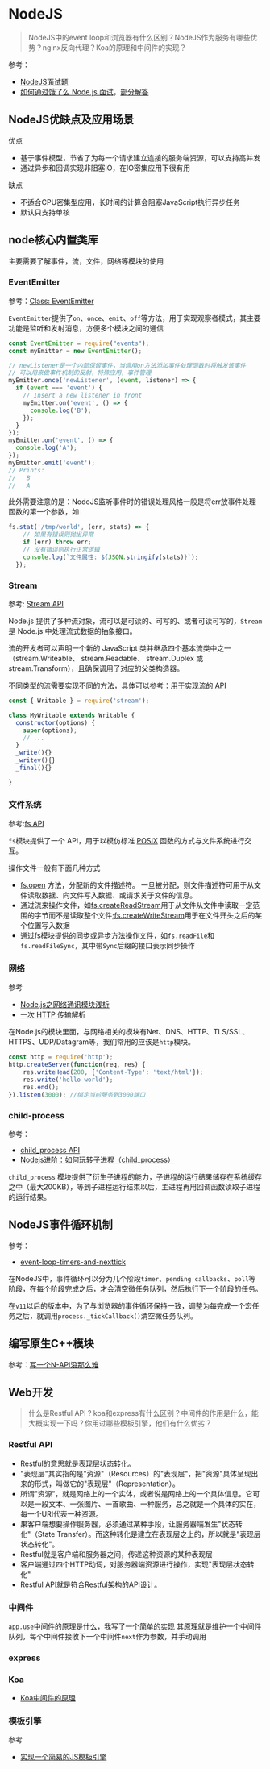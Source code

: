 NodeJS
===

> NodeJS中的event loop和浏览器有什么区别？NodeJS作为服务有哪些优势？nginx反向代理？Koa的原理和中间件的实现？

参考：
* [NodeJS面试题](https://github.com/jimuyouyou/node-interview-questions)
* [如何通过饿了么 Node.js 面试](https://elemefe.github.io/node-interview/#/sections/zh-cn/)，[部分解答](https://www.jianshu.com/p/5fe87b14340e?utm_campaign=maleskine&utm_content=note&utm_medium=seo_notes&utm_source=recommendation)

## NodeJS优缺点及应用场景
优点
* 基于事件模型，节省了为每一个请求建立连接的服务端资源，可以支持高并发
* 通过异步和回调实现非阻塞IO，在IO密集应用下很有用

缺点
* 不适合CPU密集型应用，长时间的计算会阻塞JavaScript执行异步任务
* 默认只支持单核

## node核心内置类库
主要需要了解事件，流，文件，网络等模块的使用

### EventEmitter
参考：[Class: EventEmitter](https://nodejs.org/api/events.html#events_class_eventemitter)

`EventEmitter`提供了`on`、`once`、`emit`、`off`等方法，用于实现观察者模式，其主要功能是监听和发射消息，方便多个模块之间的通信

```js
const EventEmitter = require("events");
const myEmitter = new EventEmitter();

// newListener是一个内部保留事件，当调用on方法添加事件处理函数时将触发该事件
// 可以用来做事件机制的反射，特殊应用，事件管理
myEmitter.once('newListener', (event, listener) => {
  if (event === 'event') {
    // Insert a new listener in front
    myEmitter.on('event', () => {
      console.log('B');
    });
  }
});
myEmitter.on('event', () => {
  console.log('A');
});
myEmitter.emit('event');
// Prints:
//   B
//   A
```

此外需要注意的是：NodeJS监听事件时的错误处理风格一般是将err放事件处理函数的第一个参数，如
```js
fs.stat('/tmp/world', (err, stats) => {
    // 如果有错误则抛出异常
    if (err) throw err;
    // 没有错误则执行正常逻辑
    console.log(`文件属性: ${JSON.stringify(stats)}`);
  });
```

### Stream
参考: [Stream API](http://nodejs.cn/api/stream.html)

Node.js 提供了多种流对象，流可以是可读的、可写的、或者可读可写的，`Stream`是 Node.js 中处理流式数据的抽象接口。

流的开发者可以声明一个新的 JavaScript 类并继承四个基本流类中之一（stream.Writeable、 stream.Readable、 stream.Duplex 或 stream.Transform），且确保调用了对应的父类构造器。

不同类型的流需要实现不同的方法，具体可以参考：[用于实现流的 API](http://nodejs.cn/api/stream.html#stream_api_for_stream_implementers)
```js
const { Writable } = require('stream');

class MyWritable extends Writable {
  constructor(options) {
    super(options);
    // ...
  }
  _write(){}
  _writev(){} 
  _final(){}

}
```

### 文件系统
参考:[fs API](http://nodejs.cn/api/fs.html)

`fs`模块提供了一个 API，用于以模仿标准 [POSIX](https://zh.wikipedia.org/wiki/%E5%8F%AF%E7%A7%BB%E6%A4%8D%E6%93%8D%E4%BD%9C%E7%B3%BB%E7%BB%9F%E6%8E%A5%E5%8F%A3) 函数的方式与文件系统进行交互。

操作文件一般有下面几种方式
* [fs.open](http://nodejs.cn/api/fs.html#fs_file_descriptors) 方法，分配新的文件描述符。 一旦被分配，则文件描述符可用于从文件读取数据、向文件写入数据、或请求关于文件的信息。
* 通过流来操作文件，如[fs.createReadStream](http://nodejs.cn/api/fs.html#fs_fs_createreadstream_path_options)用于从文件从文件中读取一定范围的字节而不是读取整个文件;[fs.createWriteStream](http://nodejs.cn/api/fs.html#fs_fs_createwritestream_path_options)用于在文件开头之后的某个位置写入数据
* 通过fs模块提供的同步或异步方法操作文件，如`fs.readFile`和`fs.readFileSync`，其中带`Sync`后缀的接口表示同步操作

### 网络
参考
* [Node.js之网络通讯模块浅析](https://segmentfault.com/a/1190000008908077)
* [一次 HTTP 传输解析](https://nodejs.org/zh-cn/docs/guides/anatomy-of-an-http-transaction/)

在Node.js的模块里面，与网络相关的模块有Net、DNS、HTTP、TLS/SSL、HTTPS、UDP/Datagram等，我们常用的应该是`http`模块。

```js
const http = require('http');
http.createServer(function(req, res) {
    res.writeHead(200, {'Content-Type': 'text/html'});
    res.write('hello world');
    res.end();
}).listen(3000); //绑定当前服务到3000端口
```

### child-process
参考：
* [child_process API](http://nodejs.cn/api/child_process.html)
* [Nodejs进阶：如何玩转子进程（child_process）](https://www.cnblogs.com/chyingp/p/node-learning-guide-child_process.html)

`child_process` 模块提供了衍生子进程的能力，子进程的运行结果储存在系统缓存之中（最大200KB），等到子进程运行结束以后，主进程再用回调函数读取子进程的运行结果。

## NodeJS事件循环机制
参考：
* [event-loop-timers-and-nexttick](https://nodejs.org/en/docs/guides/event-loop-timers-and-nexttick/)
<!-- * [eventloop](./eventLoop.md) -->


在NodeJS中，事件循环可以分为几个阶段`timer`、`pending callbacks`、`poll`等阶段，在每个阶段完成之后，才会清空微任务队列，然后执行下一个阶段的任务。

在`v11`以后的版本中，为了与浏览器的事件循环保持一致，调整为每完成一个宏任务之后，就调用`process._tickCallback()`清空微任务队列。


## 编写原生C++模块

参考：[写一个N-API没那么难](https://juejin.im/post/5de484bef265da05ef59feb5)


## Web开发
> 什么是Restful API ? koa和express有什么区别？中间件的作用是什么，能大概实现一下吗？你用过哪些模板引擎，他们有什么优劣？

### Restful API
* Restful的意思就是表现层状态转化。
* "表现层"其实指的是"资源"（Resources）的"表现层"，把"资源"具体呈现出来的形式，叫做它的"表现层"（Representation）。
* 所谓"资源"，就是网络上的一个实体，或者说是网络上的一个具体信息。它可以是一段文本、一张图片、一首歌曲、一种服务，总之就是一个具体的实在，每一个URI代表一种资源。
* 果客户端想要操作服务器，必须通过某种手段，让服务器端发生"状态转化"（State Transfer）。而这种转化是建立在表现层之上的，所以就是"表现层状态转化"。
* Restful就是客户端和服务器之间，传递这种资源的某种表现层
* 客户端通过四个HTTP动词，对服务器端资源进行操作，实现"表现层状态转化"
* Restful API就是符合Restful架构的API设计。

### 中间件
`app.use`中间件的原理是什么，我写了一个[简单的实现](https://github.com/tangxiangmin/JSMagic/tree/master/Middleware)
其原理就是维护一个中间件队列，每个中间件接收下一个中间件`next`作为参数，并手动调用

### express

### Koa
* [Koa中间件的原理](https://www.shymean.com/article/koa%E4%B8%AD%E9%97%B4%E4%BB%B6%E5%AF%BC%E8%87%B4%E6%8E%A5%E5%8F%A3404%E7%9A%84%E9%97%AE%E9%A2%98)

### 模板引擎
参考
* [实现一个简易的JS模板引擎](https://www.shymean.com/article/%E5%AE%9E%E7%8E%B0%E4%B8%80%E4%B8%AA%E7%AE%80%E6%98%93%E7%9A%84JS%E6%A8%A1%E6%9D%BF%E5%BC%95%E6%93%8E)
